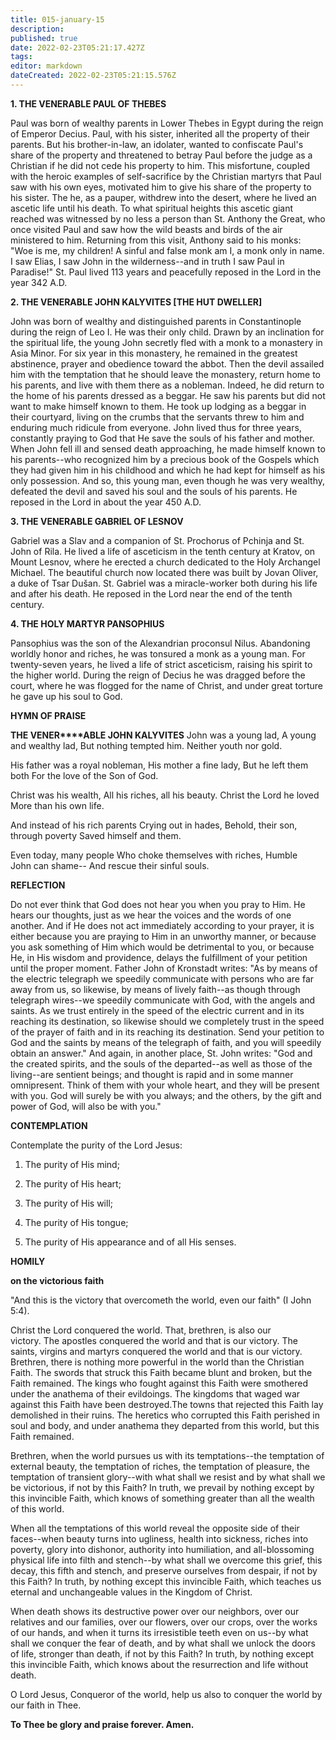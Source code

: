 ```yaml
---
title: 015-january-15
description: 
published: true
date: 2022-02-23T05:21:17.427Z
tags: 
editor: markdown
dateCreated: 2022-02-23T05:21:15.576Z
---
```



**1. THE VENERABLE PAUL OF THEBES**

Paul was born of wealthy parents in Lower Thebes in Egypt during the reign of Emperor Decius. Paul, with his sister, inherited all the property of their parents. But his brother-in-law, an idolater, wanted to confiscate Paul's share of the property and threatened to betray Paul before the judge as a Christian if he did not cede his property to him. This misfortune, coupled with the heroic examples of self-sacrifice by the Christian martyrs that Paul saw with his own eyes, motivated him to give his share of the property to his sister. The he, as a pauper, withdrew into the desert, where he lived an ascetic life until his death. To what spiritual heights this ascetic giant reached was witnessed by no less a person than St. Anthony the Great, who once visited Paul and saw how the wild beasts and birds of the air ministered to him. Returning from this visit, Anthony said to his monks: "Woe is me, my children! A sinful and false monk am I, a monk only in name. I saw Elias, I saw John in the wilderness--and in truth I saw Paul in Paradise!" St. Paul lived 113 years and peacefully reposed in the Lord in the year 342 A.D.

**2. THE VENERABLE JOHN KALYVITES [THE HUT DWELLER]**

John was born of wealthy and distinguished parents in Constantinople during the reign of Leo I. He was their only child. Drawn by an inclination for the spiritual life, the young John secretly fled with a monk to a monastery in Asia Minor. For six year in this monastery, he remained in the greatest abstinence, prayer and obedience toward the abbot. Then the devil assailed him with the temptation that he should leave the monastery, return home to his parents, and live with them there as a nobleman. Indeed, he did return to the home of his parents dressed as a beggar. He saw his parents but did not want to make himself known to them. He took up lodging as a beggar in their courtyard, living on the crumbs that the servants threw to him and enduring much ridicule from everyone. John lived thus for three years, constantly praying to God that He save the souls of his father and mother. When John fell ill and sensed death approaching, he made himself known to his parents--who recognized him by a precious book of the Gospels which they had given him in his childhood and which he had kept for himself as his only possession. And so, this young man, even though he was very wealthy, defeated the devil and saved his soul and the souls of his parents. He reposed in the Lord in about the year 450 A.D.

**3. THE VENERABLE GABRIEL OF LESNOV**

Gabriel was a Slav and a companion of St. Prochorus of Pchinja and St. John of Rila. He lived a life of asceticism in the tenth century at Kratov, on Mount Lesnov, where he erected a church dedicated to the Holy Archangel Michael. The beautiful church now located there was built by Jovan Oliver, a duke of Tsar Dušan. St. Gabriel was a miracle-worker both during his life and after his death. He reposed in the Lord near the end of the tenth century.

**4. THE HOLY MARTYR PANSOPHIUS**

Pansophius was the son of the Alexandrian proconsul Nilus. Abandoning worldly honor and riches, he was tonsured a monk as a young man. For twenty-seven years, he lived a life of strict asceticism, raising his spirit to the higher world. During the reign of Decius he was dragged before the court, where he was flogged for the name of Christ, and under great torture he gave up his soul to God.



**HYMN OF PRAISE**

**THE ****V****ENER****ABLE JOHN KALYVITES**
John was a young lad,
A young and wealthy lad,
But nothing tempted him.
Neither youth nor gold.

His father was a royal nobleman,
His mother a fine lady,
But he left them both
For the love of the Son of God.

Christ was his wealth,
All his riches, all his beauty.
Christ the Lord he loved
More than his own life.

And instead of his rich parents
Crying out in hades,
Behold, their son, through poverty
Saved himself and them.

Even today, many people
Who choke themselves with riches,
Humble John can shame--
And rescue their sinful souls.



**REFLECTION**



Do not ever think that God does not hear you when you pray to Him. He hears our thoughts, just as we hear the voices and the words of one another. And if He does not act immediately according to your prayer, it is either because you are praying to Him in an unworthy manner, or because you ask something of Him which would be detrimental to you, or because He, in His wisdom and providence, delays the fulfillment of your petition until the proper moment. Father John of Kronstadt writes: "As by means of the electric telegraph we speedily communicate with persons who are far away from us, so likewise, by means of lively faith--as though through telegraph wires--we speedily communicate with God, with the angels and saints. As we trust entirely in the speed of the electric current and in its reaching its destination, so likewise should we completely trust in the speed of the prayer of faith and in its reaching its destination. Send your petition to God and the saints by means of the telegraph of faith, and you will speedily obtain an answer." And again, in another place, St. John writes: "God and the created spirits, and the souls of the departed--as well as those of the living--are sentient beings; and thought is rapid and in some manner omnipresent. Think of them with your whole heart, and they will be present with you. God will surely be with you always; and the others, by the gift and power of God, will also be with you."

**CONTEMPLATION**

Contemplate the purity of the Lord Jesus:

1.  The purity of His mind;

1.  The purity of His heart;

1.  The purity of His will;

1.  The purity of His tongue;

1.  The purity of His appearance and of all His senses.


**HOMILY**

**on the victorious faith**

"And this is the victory that overcometh the world, even our faith" (I John 5:4).

Christ the Lord conquered the world. That, brethren, is also our victory. The apostles conquered the world and that is our victory. The saints, virgins and martyrs conquered the world and that is our victory. Brethren, there is nothing more powerful in the world than the Christian Faith. The swords that struck this Faith became blunt and broken, but the Faith remained. The kings who fought against this Faith were smothered under the anathema of their evildoings. The kingdoms that waged war against this Faith have been destroyed.The towns that rejected this Faith lay demolished in their ruins. The heretics who corrupted this Faith perished in soul and body, and under anathema they departed from this world, but this Faith remained.

Brethren, when the world pursues us with its temptations--the temptation of external beauty, the temptation of riches, the temptation of pleasure, the temptation of transient glory--with what shall we resist and by what shall we be victorious, if not by this Faith? In truth, we prevail by nothing except by this invincible Faith, which knows of something greater than all the wealth of this world.

When all the temptations of this world reveal the opposite side of their faces--when beauty turns into ugliness, health into sickness, riches into poverty, glory into dishonor, authority into humiliation, and all-blossoming physical life into filth and stench--by what shall we overcome this grief, this decay, this fifth and stench, and preserve ourselves from despair, if not by this Faith? In truth, by nothing except this invincible Faith, which teaches us eternal and unchangeable values in the Kingdom of Christ.

When death shows its destructive power over our neighbors, over our relatives and our families, over our flowers, over our crops, over the works of our hands, and when it turns its irresistible teeth even on us--by what shall we conquer the fear of death, and by what shall we unlock the doors of life, stronger than death, if not by this Faith? In truth, by nothing except this invincible Faith, which knows about the resurrection and life without death.

O Lord Jesus, Conqueror of the world, help us also to conquer the world by our faith in Thee.

**To Thee be glory and praise forever. Amen.**

 
